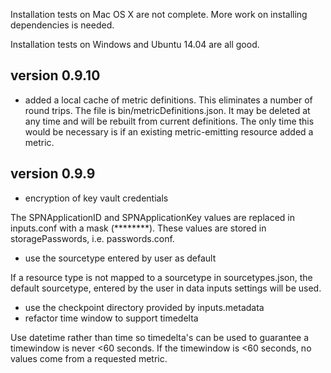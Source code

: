 Installation tests on Mac OS X are not complete. More work on installing dependencies is needed.

Installation tests on Windows and Ubuntu 14.04 are all good.

## version 0.9.10
* added a local cache of metric definitions. This eliminates a number of round trips. The file is bin/metricDefinitions.json. It may be deleted at any time and will be rebuilt from current definitions. The only time this would be necessary is if an existing metric-emitting resource added a metric.

## version 0.9.9
* encryption of key vault credentials

The SPNApplicationID and SPNApplicationKey values are replaced in inputs.conf with a mask (********). These values are stored in storagePasswords, i.e. passwords.conf. 
* use the sourcetype entered by user as default

If a resource type is not mapped to a sourcetype in sourcetypes.json, the default sourcetype, entered by the user in data inputs settings will be used.
* use the checkpoint directory provided by inputs.metadata
* refactor time window to support timedelta

Use datetime rather than time so timedelta's can be used to guarantee a timewindow is never <60 seconds. If the timewindow is <60 seconds, no values come from a requested metric.

